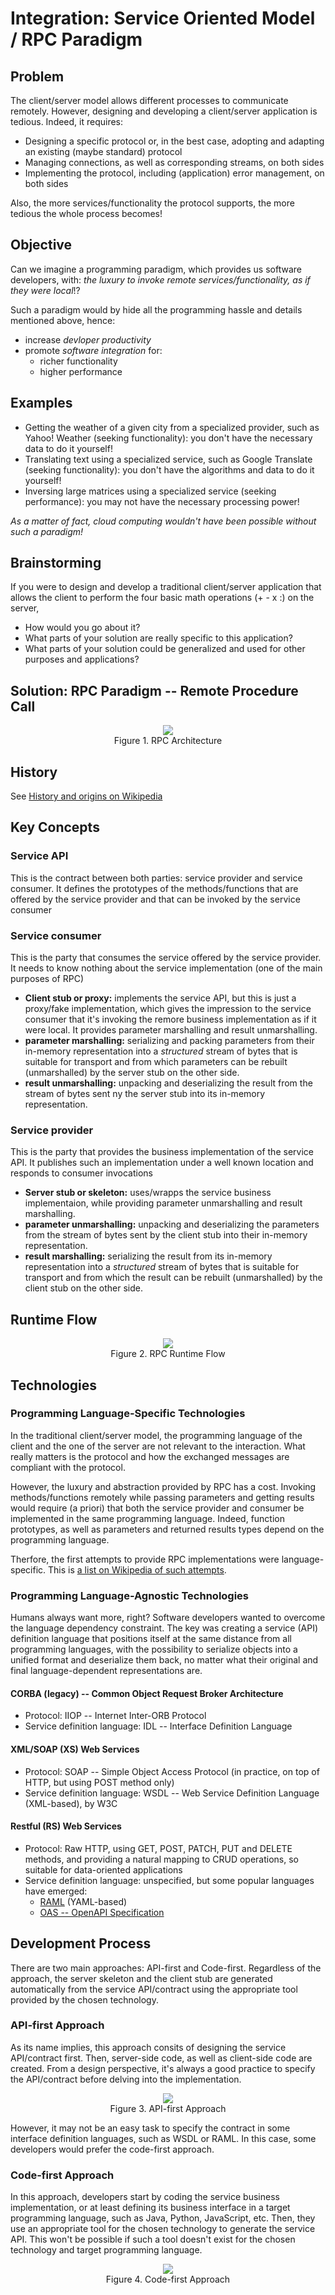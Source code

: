 # Integration: Service Oriented Model / RPC Paradigm
## Problem
The client/server model allows different processes to communicate remotely. However, designing and developing a client/server application is tedious. Indeed, it requires:
- Designing a specific protocol or, in the best case, adopting and adapting an existing (maybe standard) protocol
- Managing connections, as well as corresponding streams, on both sides
- Implementing the protocol, including (application) error management, on both sides

Also, the more services/functionality the protocol supports, the more tedious the whole process becomes!

## Objective
Can we imagine a programming paradigm, which provides us software developers, with: *the luxury to invoke remote services/functionality, as if they were local*!?

Such a paradigm would by hide all the programming hassle and details mentioned above, hence:
- increase *devloper productivity*
- promote *software integration* for:
  - richer functionality
  - higher performance

## Examples
- Getting the weather of a given city from a specialized provider, such as Yahoo! Weather (seeking functionality): you don't have the necessary data to do it yourself!
- Translating text using a specialized service, such as Google Translate (seeking functionality): you don't have the algorithms and data to do it yourself!
- Inversing large matrices using a specialized service (seeking performance): you may not have the necessary processing power!

*As a matter of fact, cloud computing wouldn't have been possible without such a paradigm!*

## Brainstorming
If you were to design and develop a traditional client/server application that allows the client to perform the four basic math operations (+ - x :) on the server,
- How would you go about it?
- What parts of your solution are really specific to this application?
- What parts of your solution could be generalized and used for other purposes and applications?

## Solution: RPC Paradigm -- Remote Procedure Call
<p align="center"><img src="figures/architecture.png"><br/>Figure 1. RPC Architecture</p>

## History
See [History and origins on Wikipedia](https://en.wikipedia.org/wiki/Remote_procedure_call#History_and_origins)

## Key Concepts
### Service API
This is the contract between both parties: service provider and service consumer. It defines the prototypes of the methods/functions that are offered by the service provider and that can be invoked by the service consumer

### Service consumer
This is the party that consumes the service offered by the service provider. It needs to know nothing about the service implementation (one of the main purposes of RPC)
- **Client stub or proxy:** implements the service API, but this is just a proxy/fake implementation, which gives the impression to the service consumer that it's invoking the remore business implementation as if it were local. It provides parameter marshalling and result unmarshalling.
- **parameter marshalling:** serializing and packing parameters from their in-memory representation into a *structured* stream of bytes that is suitable for transport and from which parameters can be rebuilt (unmarshalled) by the server stub on the other side.
- **result unmarshalling:** unpacking and deserializing the result from the stream of bytes sent ny the server stub into its in-memory representation.

### Service provider
This is the party that provides the business implementation of the service API. It publishes such an implementation under a well known location and responds to consumer invocations
- **Server stub or skeleton:** uses/wrapps the service business implementaion, while providing parameter unmarshalling and result marshalling.
- **parameter unmarshalling:** unpacking and deserializing the parameters from the stream of bytes sent by the client stub into their in-memory representation.
- **result marshalling:** serializing the result from its in-memory representation into a *structured* stream of bytes that is suitable for transport and from which the result can be rebuilt (unmarshalled) by the client stub on the other side.

## Runtime Flow
<p align="center"><img src="figures/runtime-flow.png"><br/>Figure 2. RPC Runtime Flow</p>

## Technologies
### Programming Language-Specific Technologies
In the traditional client/server model, the programming language of the client and the one of the server are not relevant to the interaction. What really matters is the protocol and how the exchanged messages are compliant with the protocol.

However, the luxury and abstraction provided by RPC has a cost. Invoking methods/functions remotely while passing parameters and getting results would require (a priori) that both the service provider and consumer be implemented in the same programming language. Indeed, function prototypes, as well as parameters and returned results types depend on the programming language.

Therfore, the first attempts to provide RPC implementations were language-specific. This is [a list on Wikipedia of such attempts](https://en.wikipedia.org/wiki/Remote_procedure_call#Language-specific).
### Programming Language-Agnostic Technologies
Humans always want more, right? Software developers wanted to overcome the language dependency constraint. The key was creating a service (API) definition language that positions itself at the same distance from all programming languages, with the possibility to serialize objects into a unified format and deserialize them back, no matter what their original and final language-dependent representations are.
#### CORBA (legacy) -- Common Object Request Broker Architecture
- Protocol: IIOP -- Internet Inter-ORB Protocol
- Service definition language: IDL -- Interface Definition Language
#### XML/SOAP (XS) Web Services
- Protocol: SOAP -- Simple Object Access Protocol (in practice, on top of HTTP, but using POST method only)
- Service definition language: WSDL -- Web Service Definition Language (XML-based), by W3C
#### Restful (RS) Web Services
- Protocol: Raw HTTP, using GET, POST, PATCH, PUT and DELETE methods, and providing a natural mapping to CRUD operations, so suitable for data-oriented applications
- Service definition language: unspecified, but some popular languages have emerged:
  - [RAML](https://raml.org/) (YAML-based)
  - [OAS -- OpenAPI Specification](https://www.openapis.org/)

## Development Process
There are two main approaches: API-first and Code-first. Regardless of the approach, the server skeleton and the client stub are generated automatically from the service API/contract using the appropriate tool provided by the chosen technology.
### API-first Approach
As its name implies, this approach consits of designing the service API/contract first. Then, server-side code, as well as client-side code are created. From a design perspective, it's always a good practice to specify the API/contract before delving into the implementation.
<p align="center"><img src="figures/dev-process-api-first.png"><br/>Figure 3. API-first Approach</p>
However, it may not be an easy task to specify the contract in some interface definition languages, such as WSDL or RAML. In this case, some developers would prefer the code-first approach.

### Code-first Approach
In this approach, developers start by coding the service business implementation, or at least defining its business interface in a target programming language, such as Java, Python, JavaScript, etc. Then, they use an appropriate tool for the chosen technology to generate the service API. This won't be possible if such a tool doesn't exist for the chosen technology and target programming language.
<p align="center"><img src="figures/dev-process-code-first.png"><br/>Figure 4. Code-first Approach</p>